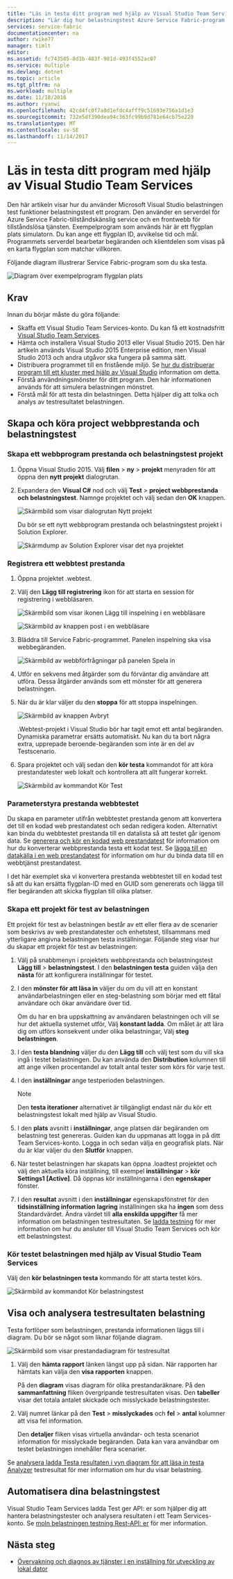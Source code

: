 ```yaml
---
title: "Läs in testa ditt program med hjälp av Visual Studio Team Services | Microsoft Docs"
description: "Lär dig hur belastningstest Azure Service Fabric-program med hjälp av Visual Studio Team Services."
services: service-fabric
documentationcenter: na
author: rwike77
manager: timlt
editor: 
ms.assetid: fc743585-0d1b-483f-981d-493f4552ac07
ms.service: multiple
ms.devlang: dotnet
ms.topic: article
ms.tgt_pltfrm: na
ms.workload: multiple
ms.date: 11/18/2016
ms.author: ryanwi
ms.openlocfilehash: 42cd4fc0f7a8d1efdc4afff9c51693e756a1d1e3
ms.sourcegitcommit: 732e5df390dea94c363fc99b9d781e64cb75e220
ms.translationtype: MT
ms.contentlocale: sv-SE
ms.lasthandoff: 11/14/2017
---
```

# <a name="load-test-your-application-by-using-visual-studio-team-services"></a>Läs in testa ditt program med hjälp av Visual Studio Team Services
Den här artikeln visar hur du använder Microsoft Visual Studio belastningen test funktioner belastningstest ett program. Den använder en serverdel för Azure Service Fabric-tillståndskänslig service och en frontwebb för tillståndslösa tjänsten. Exempelprogram som används här är ett flygplan plats simulatorn. Du kan ange ett flygplan ID, avvikelse tid och mål. Programmets serverdel bearbetar begäranden och klientdelen som visas på en karta flygplan som matchar villkoren.

Följande diagram illustrerar Service Fabric-program som du ska testa.

![Diagram över exempelprogram flygplan plats][0]

## <a name="prerequisites"></a>Krav
Innan du börjar måste du göra följande:

* Skaffa ett Visual Studio Team Services-konto. Du kan få ett kostnadsfritt [Visual Studio Team Services](https://www.visualstudio.com).
* Hämta och installera Visual Studio 2013 eller Visual Studio 2015. Den här artikeln används Visual Studio 2015 Enterprise edition, men Visual Studio 2013 och andra utgåvor ska fungera på samma sätt.
* Distribuera programmet till en fristående miljö. Se [hur du distribuerar program till ett kluster med hjälp av Visual Studio](service-fabric-manage-application-in-visual-studio.md) information om detta.
* Förstå användningsmönster för ditt program. Den här informationen används för att simulera belastningen mönstret.
* Förstå mål för att testa din belastningen. Detta hjälper dig att tolka och analys av testresultatet belastningen.

## <a name="create-and-run-the-web-performance-and-load-test-project"></a>Skapa och köra project webbprestanda och belastningstest
### <a name="create-a-web-performance-and-load-test-project"></a>Skapa ett webbprogram prestanda och belastningstest projekt
1. Öppna Visual Studio 2015. Välj **filen** > **ny** > **projekt** menyraden för att öppna den **nytt projekt** dialogrutan.
2. Expandera den **Visual C#** nod och välj **Test** > **project webbprestanda och belastningstest**. Namnge projektet och välj sedan den **OK** knappen.

    ![Skärmbild som visar dialogrutan Nytt projekt][1]

    Du bör se ett nytt webbprogram prestanda och belastningstest projekt i Solution Explorer.

    ![Skärmdump av Solution Explorer visar det nya projektet][2]

### <a name="record-a-web-performance-test"></a>Registrera ett webbtest prestanda
1. Öppna projektet .webtest.
2. Välj den **Lägg till registrering** ikon för att starta en session för registrering i webbläsaren.

    ![Skärmbild som visar ikonen Lägg till inspelning i en webbläsare][3]

    ![Skärmbild av knappen post i en webbläsare][4]
3. Bläddra till Service Fabric-programmet. Panelen inspelning ska visa webbegäranden.

    ![Skärmbild av webbförfrågningar på panelen Spela in][5]
4. Utför en sekvens med åtgärder som du förväntar dig användare att utföra. Dessa åtgärder används som ett mönster för att generera belastningen.
5. När du är klar väljer du den **stoppa** för att stoppa inspelningen.

    ![Skärmbild av knappen Avbryt][6]

    .Webtest-projekt i Visual Studio bör har tagit emot ett antal begäranden. Dynamiska parametrar ersätts automatiskt. Nu kan du ta bort några extra, upprepade beroende-begäranden som inte är en del av Testscenario.
6. Spara projektet och välj sedan den **kör testa** kommandot för att köra prestandatester web lokalt och kontrollera att allt fungerar korrekt.

    ![Skärmbild av kommandot Kör Test][7]

### <a name="parameterize-the-web-performance-test"></a>Parameterstyra prestanda webbtestet
Du skapa en parameter utifrån webbtestet prestanda genom att konvertera det till en kodad web prestandatest och sedan redigera koden. Alternativt kan binda du webbtestet prestanda till en datalista så att testet går igenom data. Se [generera och kör en kodad web prestandatest](https://msdn.microsoft.com/library/ms182552.aspx) för information om hur du konverterar webbprestanda testa ett kodat test. Se [lägga till en datakälla i en web prestandatest](https://msdn.microsoft.com/library/ms243142.aspx) för information om hur du binda data till en webbtjänst prestandatest.

I det här exemplet ska vi konvertera prestanda webbtestet till en kodad test så att du kan ersätta flygplan-ID med en GUID som genererats och lägga till fler begäranden att skicka flygplan till olika platser.

### <a name="create-a-load-test-project"></a>Skapa ett projekt för test av belastningen
Ett projekt för test av belastningen består av ett eller flera av de scenarier som beskrivs av web prestandatester och enhetstest, tillsammans med ytterligare angivna belastningen testa inställningar. Följande steg visar hur du skapar ett projekt för test av belastningen:

1. Välj på snabbmenyn i projektets webbprestanda och belastningstest **Lägg till** > **belastningstest**. I den **belastningen testa** guiden välja den **nästa** för att konfigurera inställningar för testet.
2. I den **mönster för att läsa in** väljer du om du vill att en konstant användarbelastningen eller en steg-belastning som börjar med ett fåtal användare och ökar användare över tid.

    Om du har en bra uppskattning av användaren belastningen och vill se hur det aktuella systemet utför, Välj **konstant ladda**. Om målet är att lära dig om utförs konsekvent under olika belastningar, Välj **steg belastningen**.
3. I den **testa blandning** väljer du den **Lägg till** och välj test som du vill ska ingå i testet belastningen. Du kan använda den **Distribution** kolumnen till att ange vilken procentandel av totalt antal tester som körs för varje test.
4. I den **inställningar** ange testperioden belastningen.

   > [!NOTE]
   > Den **testa iterationer** alternativet är tillgängligt endast när du kör ett belastningstest lokalt med hjälp av Visual Studio.
   >
   >
5. I den **plats** avsnitt i **inställningar**, ange platsen där begäranden om belastning test genereras. Guiden kan du uppmanas att logga in på ditt Team Services-konto. Logga in och sedan välja en geografisk plats. När du är klar väljer du den **Slutför** knappen.
6. När testet belastningen har skapats kan öppna .loadtest projektet och välj den aktuella köra inställning, till exempel **inställningar** > **kör Settings1 [Active]**. Då öppnas kör inställningarna i den **egenskaper** fönster.
7. I den **resultat** avsnitt i den **inställningar** egenskapsfönstret för den **tidsinställning information lagring** inställningen ska ha **ingen** som dess Standardvärdet. Ändra värdet till **alla enskilda uppgifter** få mer information om belastningen testresultaten. Se [ladda testning](https://www.visualstudio.com/load-testing.aspx) för mer information om hur du ansluter till Visual Studio Team Services och kör ett belastningstest.

### <a name="run-the-load-test-by-using-visual-studio-team-services"></a>Kör testet belastningen med hjälp av Visual Studio Team Services
Välj den **kör belastningen testa** kommando för att starta testet körs.

![Skärmbild av kommandot Kör belastningstest][8]

## <a name="view-and-analyze-the-load-test-results"></a>Visa och analysera testresultaten belastning
Testa fortlöper som belastningen, prestanda informationen läggs till i diagram. Du bör se något som liknar följande diagram.

![Skärmbild som visar prestandadiagram för testresultat][9]

1. Välj den **hämta rapport** länken längst upp på sidan. När rapporten har hämtats kan välja den **visa rapporten** knappen.

    På den **diagram** visas diagram för olika prestandaräknare. På den **sammanfattning** fliken övergripande testresultaten visas. Den **tabeller** visar det totala antalet skickade och misslyckade belastningstester.
2. Välj numret länkar på den **Test** > **misslyckades** och **fel** > **antal** kolumner att visa fel information.

    Den **detaljer** fliken visas virtuella användar- och testa scenariot information för misslyckade begäranden. Data kan vara användbar om testet belastningen innehåller flera scenarier.

Se [analysera ladda Testa resultaten i vyn diagram för att läsa in testa Analyzer](https://www.visualstudio.com/load-testing.aspx) testresultat för mer information om hur du visar belastning.

## <a name="automate-your-load-test"></a>Automatisera dina belastningstest
Visual Studio Team Services ladda Test ger API: er som hjälper dig att hantera belastningstester och analysera resultaten i ett Team Services-konto. Se [moln belastningen testning Rest-API: er](http://blogs.msdn.com/b/visualstudioalm/archive/2014/11/03/cloud-load-testing-rest-apis-are-here.aspx) för mer information.

## <a name="next-steps"></a>Nästa steg
* [Övervakning och diagnos av tjänster i en inställning för utveckling av lokal dator](service-fabric-diagnostics-how-to-monitor-and-diagnose-services-locally.md)

[0]: ./media/service-fabric-vso-load-test/OverviewDiagram.png
[1]: ./media/service-fabric-vso-load-test/NewProjectDialog.png
[2]: ./media/service-fabric-vso-load-test/Project.png
[3]: ./media/service-fabric-vso-load-test/AddRecording.png
[4]: ./media/service-fabric-vso-load-test/AddRecording2.png
[5]: ./media/service-fabric-vso-load-test/ActionSequence.png
[6]: ./media/service-fabric-vso-load-test/StopRecording.png
[7]: ./media/service-fabric-vso-load-test/RunTest.png
[8]: ./media/service-fabric-vso-load-test/RunTest2.png
[9]: ./media/service-fabric-vso-load-test/Graph.png
